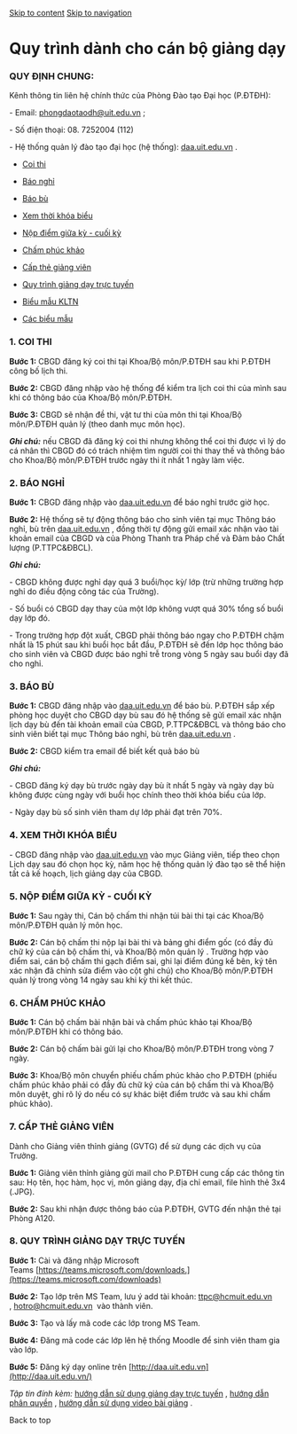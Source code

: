 [Skip to content](https://daa.uit.edu.vn/content/quy-trinh-danh-cho-can-bo-giang-day#main)
 [Skip to navigation](https://daa.uit.edu.vn/content/quy-trinh-danh-cho-can-bo-giang-day#main-nav)

Quy trình dành cho cán bộ giảng dạy
===================================

### **QUY ĐỊNH CHUNG:**

Kênh thông tin liên hệ chính thức của Phòng Đào tạo Đại học (P.ĐTĐH):

\- Email: [phongdaotaodh@uit.edu.vn](mailto:phongdaotaodh@uit.edu.vn)
;

\- Số điện thoại: 08. 7252004 (112)

\- Hệ thống quản lý đào tạo đại học (hệ thống): [daa.uit.edu.vn](http://daa.uit.edu.vn/)
.

*   [Coi thi](https://daa.uit.edu.vn/content/quy-trinh-danh-cho-can-bo-giang-day#coithi)
    
*   [Báo nghỉ](https://daa.uit.edu.vn/content/quy-trinh-danh-cho-can-bo-giang-day#baonghi)
    
*   [Báo bù](https://daa.uit.edu.vn/content/quy-trinh-danh-cho-can-bo-giang-day#baobu)
    
*   [Xem thời khóa biểu](https://daa.uit.edu.vn/content/quy-trinh-danh-cho-can-bo-giang-day#xemthoikhoabieu)
    
*   [Nộp điểm giữa kỳ - cuối kỳ](https://daa.uit.edu.vn/content/quy-trinh-danh-cho-can-bo-giang-day#nopdiem)
    
*   [Chấm phúc khảo](https://daa.uit.edu.vn/content/quy-trinh-danh-cho-can-bo-giang-day#champhuckhao)
    
*   [Cấp thẻ giảng viên](https://daa.uit.edu.vn/content/quy-trinh-danh-cho-can-bo-giang-day#capthegv)
    
*   [Quy trình giảng dạy trực tuyến](https://daa.uit.edu.vn/content/quy-trinh-danh-cho-can-bo-giang-day#giangdaytt)
    
*   [Biểu mẫu KLTN](https://daa.uit.edu.vn/thongbao/bieu-mau-khoa-luan-tot-nghiep)
    
*   [Các biểu mẫu](https://daa.uit.edu.vn/thongbao/mau-de-thi)
    

### **1\. COI THI**

**Bước 1:** CBGD đăng ký coi thi tại Khoa/Bộ môn/P.ĐTĐH sau khi P.ĐTĐH công bố lịch thi.

**Bước 2:** CBGD đăng nhập vào hệ thống để kiểm tra lịch coi thi của mình sau khi có thông báo của Khoa/Bộ môn/P.ĐTĐH.

**Bước 3:** CBGD sẽ nhận đề thi, vật tư thi của môn thi tại Khoa/Bộ môn/P.ĐTĐH quản lý (theo danh mục môn học).

**_Ghi chú:_** nếu CBGD đã đăng ký coi thi nhưng không thể coi thi được vì lý do cá nhân thì CBGD đó có trách nhiệm tìm người coi thi thay thế và thông báo cho Khoa/Bộ môn/P.ĐTĐH trước ngày thi ít nhất 1 ngày làm việc.

### **2\. BÁO NGHỈ**

**Bước 1:** CBGD đăng nhập vào [daa.uit.edu.vn](http://daa.uit.edu.vn/)
 để báo nghỉ trước giờ học.

**Bước 2:** Hệ thống sẽ tự động thông báo cho sinh viên tại mục Thông báo nghỉ, bù trên [daa.uit.edu.vn](http://daa.uit.edu.vn/)
, đồng thời tự động gửi email xác nhận vào tài khoản email của CBGD và của Phòng Thanh tra Pháp chế và Đảm bảo Chất lượng (P.TTPC&ĐBCL).

**_Ghi chú:_**

\- CBGD không được nghỉ dạy quá 3 buổi/học kỳ/ lớp (trừ những trường hợp nghỉ do điều động công tác của Trường).

\- Số buổi có CBGD dạy thay của một lớp không vượt quá 30% tổng số buổi dạy lớp đó.

\- Trong trường hợp đột xuất, CBGD phải thông báo ngay cho P.ĐTĐH chậm nhất là 15 phút sau khi buổi học bắt đầu, P.ĐTĐH sẽ đến lớp học thông báo cho sinh viên và CBGD được báo nghỉ trễ trong vòng 5 ngày sau buổi dạy đã cho nghỉ.

### **3\. BÁO BÙ**

**Bước 1:** CBGD đăng nhập vào [daa.uit.edu.vn](http://daa.uit.edu.vn/)
 để báo bù. P.ĐTĐH sắp xếp phòng học duyệt cho CBGD dạy bù sau đó hệ thống sẽ gửi email xác nhận lịch dạy bù đến tài khoản email của CBGD, P.TTPC&ĐBCL và thông báo cho sinh viên biết tại mục Thông báo nghỉ, bù trên [daa.uit.edu.vn](http://daa.uit.edu.vn/)
.

**Bước 2:** CBGD kiểm tra email để biết kết quả báo bù

**_Ghi chú:_**

\- CBGD đăng ký dạy bù trước ngày dạy bù ít nhất 5 ngày và ngày dạy bù không được cùng ngày với buổi học chính theo thời khóa biểu của lớp.

\- Ngày dạy bù số sinh viên tham dự lớp phải đạt trên 70%.

### **4\. XEM THỜI KHÓA BIỂU**

\- CBGD đăng nhập vào [daa.uit.edu.vn](http://daa.uit.edu.vn/)
 vào mục Giảng viên, tiếp theo chọn Lịch dạy sau đó chọn học kỳ, năm học hệ thống quản lý đào tạo sẽ thể hiện tất cả kế hoạch, lịch giảng dạy của CBGD.

### **5\. NỘP ĐIỂM GIỮA KỲ - CUỐI KỲ**

**Bước 1:** Sau ngày thi, Cán bộ chấm thi nhận túi bài thi tại các Khoa/Bộ môn/P.ĐTĐH quản lý môn học.

**Bước 2:** Cán bộ chấm thi nộp lại bài thi và bảng ghi điểm gốc (có đầy đủ chữ ký của cán bộ chấm thi, và Khoa/Bộ môn quản lý . Trường hợp vào điểm sai, cán bộ chấm thi gạch điểm sai, ghi lại điểm đúng kế bên, ký tên xác nhận đã chỉnh sửa điểm vào cột ghi chú) cho Khoa/Bộ môn/P.ĐTĐH quản lý trong vòng 14 ngày sau khi kỳ thi kết thúc.

### **6\. CHẤM PHÚC KHẢO**

**Bước 1:** Cán bộ chấm bài nhận bài và chấm phúc khảo tại Khoa/Bộ môn/P.ĐTĐH khi có thông báo.

**Bước 2:** Cán bộ chấm bài gửi lại cho Khoa/Bộ môn/P.ĐTĐH trong vòng 7 ngày.

**Bước 3:** Khoa/Bộ môn chuyển phiếu chấm phúc khảo cho P.ĐTĐH (phiếu chấm phúc khảo phải có đầy đủ chữ ký của cán bộ chấm thi và Khoa/Bộ môn duyệt, ghi rõ lý do nếu có sự khác biệt điểm trước và sau khi chấm phúc khảo).

### **7\. CẤP THẺ GIẢNG VIÊN**

Dành cho Giảng viên thỉnh giảng (GVTG) để sử dụng các dịch vụ của Trưởng.

**Bước 1:** Giảng viên thỉnh giảng gửi mail cho P.ĐTĐH cung cấp các thông tin sau: Họ tên, học hàm, học vị, môn giảng dạy, địa chỉ email, file hình thẻ 3x4 (.JPG).

**Bước 2:** Sau khi nhận được thông báo của P.ĐTĐH, GVTG đến nhận thẻ tại Phòng A120.

### **8\. QUY TRÌNH GIẢNG DẠY TRỰC TUYẾN**

**Bước 1:** Cài và đăng nhập Microsoft Teams [https://teams.microsoft.com/downloads.](https://teams.microsoft.com/downloads)

**Bước 2:** Tạo lớp trên MS Team, lưu ý add tài khoản: [ttpc@hcmuit.edu.vn](mailto:ttpc@hcmuit.edu.vn)
, [hotro@hcmuit.edu.vn](mailto:hotro@hcmuit.edu.vn)
 vào thành viên.

**Bước 3:** Tạo và lấy mã code các lớp trong MS Team.

**Bước 4:** Đăng mã code các lớp lên hệ thống Moodle để sinh viên tham gia vào lớp.

**Bước 5:** Đăng ký dạy online trên [http://daa.uit.edu.vn](http://daa.uit.edu.vn/)

_Tập tin đính kèm:_ [hướng dẫn sử dụng giảng dạy trực tuyến](https://daa.uit.edu.vn/sites/daa/files/uploads/hdsd_giangdaytructuyentrenmicrosoftteams.pdf)
, [hướng dẫn phân quyền](https://daa.uit.edu.vn/sites/daa/files/uploads/huong_dan_phan_quyen_sv_tham_gia_0.pdf)
, [hướng dẫn sử dụng video bài giảng](https://daa.uit.edu.vn/sites/daa/files/uploads/huongdansudungvideobaigiang.pdf)
.

Back to top